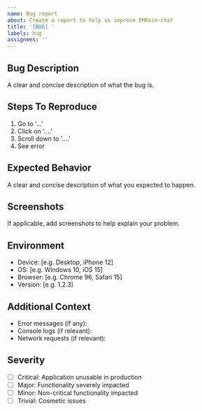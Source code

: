 ```yaml
---
name: Bug report
about: Create a report to help us improve EMRsim-chat
title: '[BUG] '
labels: bug
assignees: ''
---
```


## Bug Description
A clear and concise description of what the bug is.

## Steps To Reproduce
1. Go to '...'
2. Click on '....'
3. Scroll down to '....'
4. See error

## Expected Behavior
A clear and concise description of what you expected to happen.

## Screenshots
If applicable, add screenshots to help explain your problem.

## Environment
- Device: [e.g. Desktop, iPhone 12]
- OS: [e.g. Windows 10, iOS 15]
- Browser: [e.g. Chrome 96, Safari 15]
- Version: [e.g. 1.2.3]

## Additional Context
- Error messages (if any):
- Console logs (if relevant):
- Network requests (if relevant):

## Severity
- [ ] Critical: Application unusable in production
- [ ] Major: Functionality severely impacted
- [ ] Minor: Non-critical functionality impacted
- [ ] Trivial: Cosmetic issues
